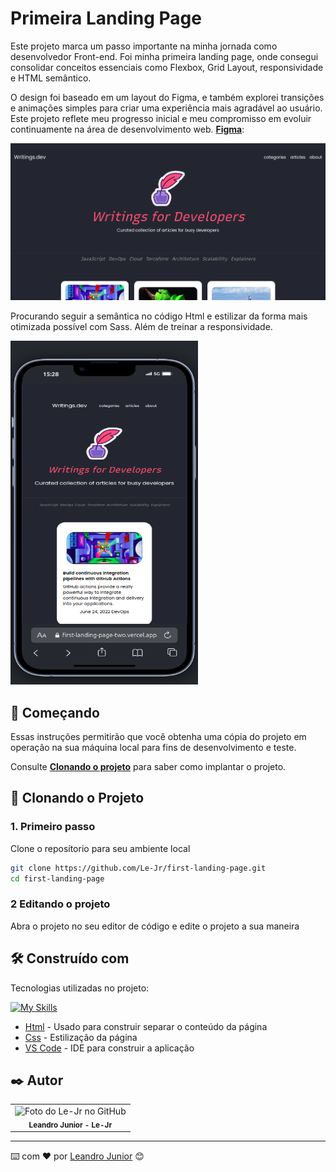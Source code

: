 # Primeira Landing Page

Este projeto marca um passo importante na minha jornada como desenvolvedor Front-end. Foi minha primeira landing page, onde consegui consolidar conceitos essenciais como Flexbox, Grid Layout, responsividade e HTML semântico.

O design foi baseado em um layout do Figma, e também explorei transições e animações simples para criar uma experiência mais agradável ao usuário. Este projeto reflete meu progresso inicial e meu compromisso em evoluir continuamente na área de desenvolvimento web. **<a href="https://www.figma.com/design/nh0V05z3NB87ue9v5PcO3R/writings.dev?node-id=0-1&node-type=canvas&t=Alehgj7YwGDzVqTH-0" target="_blank">Figma</a>**:

<img src="./assets/print-pag.png" alt="Exemplo imagem" width="700">

Procurando seguir a semântica no código Html e estilizar da forma mais otimizada possível com Sass.
Além de treinar a responsividade.

<img src="./assets/print-pag-res.png" alt="Exemplo imagem" width="300" height="550">

## 🚀 Começando

Essas instruções permitirão que você obtenha uma cópia do projeto em operação na sua máquina local para fins de desenvolvimento e teste.

Consulte **[Clonando o projeto](#-clonando-o-projeto)** para saber como implantar o projeto.

## 🔧 Clonando o Projeto

### 1. Primeiro passo

Clone o reposítorio para seu ambiente local

```bash
git clone https://github.com/Le-Jr/first-landing-page.git
cd first-landing-page
```

### 2 Editando o projeto

Abra o projeto no seu editor de código e edite o projeto a sua maneira

## 🛠️ Construído com

Tecnologias utilizadas no projeto:

[![My Skills](https://skillicons.dev/icons?i=html,css,vscode,figma,&theme=light)](https://skillicons.dev)

- [Html](https://developer.mozilla.org/en-US/docs/Web/HTML) - Usado para construir separar o conteúdo da página
- [Css](https://developer.mozilla.org/en-US/docs/Web/CSS) - Estilização da página
- [VS Code](https://code.visualstudio.com/) - IDE para construir a aplicação

## ✒️ Autor

<table>
  <tr>
    <td align="center">
      <a href"https://github.com/Le-Jr" title="Link Perfil Git Hub">
        <img src="https://avatars.githubusercontent.com/u/149914780?v=4" width="100px;" alt="Foto do Le-Jr no GitHub"/><br>
        <sub>
          <b>Leandro Junior - Le-Jr</b>
        </sub>
      </a>
    </td>
</table>

---

⌨️ com ❤️ por [Leandro Junior](https://github.com/Le-Jr) 😊
